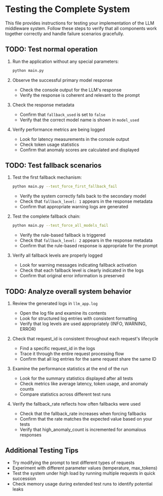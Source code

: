 # Testing the Complete System

This file provides instructions for testing your implementation of the LLM middleware system. Follow these steps to verify that all components work together correctly and handle failure scenarios gracefully.

## TODO: Test normal operation

1. Run the application without any special parameters:
   ```bash
   python main.py
   ```

2. Observe the successful primary model response
   - Check the console output for the LLM's response
   - Verify the response is coherent and relevant to the prompt

3. Check the response metadata
   - Confirm that `fallback_used` is set to `false`
   - Verify that the correct model name is shown in `model_used`

4. Verify performance metrics are being logged
   - Look for latency measurements in the console output
   - Check token usage statistics
   - Confirm that anomaly scores are calculated and displayed

## TODO: Test fallback scenarios

1. Test the first fallback mechanism:
   ```bash
   python main.py --test_force_first_fallback_fail
   ```
   
   - Verify the system correctly falls back to the secondary model
   - Check that `fallback_level: 1` appears in the response metadata
   - Confirm that appropriate warning logs are generated

2. Test the complete fallback chain:
   ```bash
   python main.py --test_force_all_models_fail
   ```
   
   - Verify the rule-based fallback is triggered
   - Check that `fallback_level: 2` appears in the response metadata
   - Confirm that the rule-based response is appropriate for the prompt

3. Verify all fallback levels are properly logged
   - Look for warning messages indicating fallback activation
   - Check that each fallback level is clearly indicated in the logs
   - Confirm that original error information is preserved

## TODO: Analyze overall system behavior

1. Review the generated logs in `llm_app.log`
   - Open the log file and examine its contents
   - Look for structured log entries with consistent formatting
   - Verify that log levels are used appropriately (INFO, WARNING, ERROR)

2. Check that request_id is consistent throughout each request's lifecycle
   - Find a specific request_id in the logs
   - Trace it through the entire request processing flow
   - Confirm that all log entries for the same request share the same ID

3. Examine the performance statistics at the end of the run
   - Look for the summary statistics displayed after all tests
   - Check metrics like average latency, token usage, and anomaly counts
   - Compare statistics across different test runs

4. Verify the fallback_rate reflects how often fallbacks were used
   - Check that the fallback_rate increases when forcing fallbacks
   - Confirm that the rate matches the expected value based on your tests
   - Verify that high_anomaly_count is incremented for anomalous responses

## Additional Testing Tips

- Try modifying the prompt to test different types of requests
- Experiment with different parameter values (temperature, max_tokens)
- Test the system under high load by running multiple requests in quick succession
- Check memory usage during extended test runs to identify potential leaks
